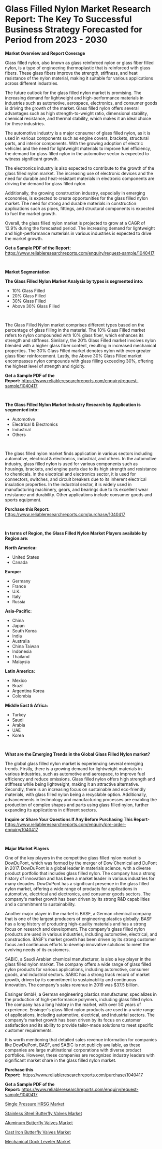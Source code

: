<p><h1>Glass Filled Nylon Market Research Report: The Key To Successful Business Strategy Forecasted for Period from 2023 - 2030</h1></p><p><strong>Market Overview and Report Coverage</strong></p>
<p><p>Glass filled nylon, also known as glass reinforced nylon or glass fiber filled nylon, is a type of engineering thermoplastic that is reinforced with glass fibers. These glass fibers improve the strength, stiffness, and heat resistance of the nylon material, making it suitable for various applications across different industries.</p><p>The future outlook for the glass filled nylon market is promising. The increasing demand for lightweight and high-performance materials in industries such as automotive, aerospace, electronics, and consumer goods is driving the growth of the market. Glass filled nylon offers several advantages such as high strength-to-weight ratio, dimensional stability, chemical resistance, and thermal stability, which makes it an ideal choice for these industries.</p><p>The automotive industry is a major consumer of glass filled nylon, as it is used in various components such as engine covers, brackets, structural parts, and interior components. With the growing adoption of electric vehicles and the need for lightweight materials to improve fuel efficiency, the demand for glass filled nylon in the automotive sector is expected to witness significant growth.</p><p>The electronics industry is also expected to contribute to the growth of the glass filled nylon market. The increasing use of electronic devices and the need for durable and heat-resistant materials in electronic components are driving the demand for glass filled nylon.</p><p>Additionally, the growing construction industry, especially in emerging economies, is expected to create opportunities for the glass filled nylon market. The need for strong and durable materials in construction applications such as pipes, fittings, and structural components is expected to fuel the market growth.</p><p>Overall, the glass filled nylon market is projected to grow at a CAGR of 13.9% during the forecasted period. The increasing demand for lightweight and high-performance materials in various industries is expected to drive the market growth.</p></p>
<p><strong>Get a Sample PDF of the Report:</strong> <a href="https://www.reliableresearchreports.com/enquiry/request-sample/1040417">https://www.reliableresearchreports.com/enquiry/request-sample/1040417</a></p>
<p>&nbsp;</p>
<p><strong>Market Segmentation</strong></p>
<p><strong>The Glass Filled Nylon Market Analysis by types is segmented into:</strong></p>
<p><ul><li>10% Glass Filled</li><li>20% Glass Filled</li><li>30% Glass Filled</li><li>Above 30% Glass Filled</li></ul></p>
<p>&nbsp;</p>
<p><p>The Glass Filled Nylon market comprises different types based on the percentage of glass filling in the material. The 10% Glass Filled market refers to nylon compounded with 10% glass fiber, which enhances its strength and stiffness. Similarly, the 20% Glass Filled market involves nylon blended with a higher glass fiber content, resulting in increased mechanical properties. The 30% Glass Filled market denotes nylon with even greater glass fiber reinforcement. Lastly, the Above 30% Glass Filled market encompasses nylon compounds with glass filling exceeding 30%, offering the highest level of strength and rigidity.</p></p>
<p><strong>Get a Sample PDF of the Report:</strong>&nbsp;<a href="https://www.reliableresearchreports.com/enquiry/request-sample/1040417">https://www.reliableresearchreports.com/enquiry/request-sample/1040417</a></p>
<p>&nbsp;</p>
<p><strong>The Glass Filled Nylon Market Industry Research by Application is segmented into:</strong></p>
<p><ul><li>Automotive</li><li>Electrical & Electronics</li><li>Industrial</li><li>Others</li></ul></p>
<p>&nbsp;</p>
<p><p>The glass filled nylon market finds application in various sectors including automotive, electrical & electronics, industrial, and others. In the automotive industry, glass filled nylon is used for various components such as housings, brackets, and engine parts due to its high strength and resistance to chemicals. In the electrical and electronics sector, it is used for connectors, switches, and circuit breakers due to its inherent electrical insulation properties. In the industrial sector, it is widely used in manufacturing machinery, gears, and bearings due to its excellent wear resistance and durability. Other applications include consumer goods and sports equipment.</p></p>
<p><strong>Purchase this Report:</strong>&nbsp; <a href="https://www.reliableresearchreports.com/purchase/1040417">https://www.reliableresearchreports.com/purchase/1040417</a></p>
<p>&nbsp;</p>
<p><strong>In terms of Region, the Glass Filled Nylon Market Players available by Region are:</strong></p>
<p>
    <p> <strong> North America: </strong>
        <ul>
            <li>United States</li>
            <li>Canada</li>
        </ul>
        </p> 
    <p> <strong> Europe: </strong>
        <ul>
            <li>Germany</li>
            <li>France</li>
            <li>U.K.</li>
            <li>Italy</li>
            <li>Russia</li>
        </ul>
        </p> 
    <p> <strong> Asia-Pacific: </strong>
        <ul>
            <li>China</li>
            <li>Japan</li>
            <li>South Korea</li>
            <li>India</li>
            <li>Australia</li>
            <li>China Taiwan</li>
            <li>Indonesia</li>
            <li>Thailand</li>
            <li>Malaysia</li>
        </ul>
        </p> 
    <p> <strong> Latin America: </strong>
        <ul>
            <li>Mexico</li>
            <li>Brazil</li>
            <li>Argentina Korea</li>
            <li>Colombia</li>
        </ul>
        </p> 
    <p> <strong> Middle East & Africa: </strong>
        <ul>
            <li>Turkey</li>
            <li>Saudi</li>
            <li>Arabia</li>
            <li>UAE</li>
            <li>Korea</li>
        </ul>
    </p>
    </p>
<p>&nbsp;</p>
<p><strong>What are the Emerging Trends in the Global Glass Filled Nylon market?</strong></p>
<p><p>The global glass filled nylon market is experiencing several emerging trends. Firstly, there is a growing demand for lightweight materials in various industries, such as automotive and aerospace, to improve fuel efficiency and reduce emissions. Glass filled nylon offers high strength and stiffness while being lightweight, making it an attractive alternative. Secondly, there is an increasing focus on sustainable and eco-friendly materials, with glass filled nylon being a recyclable option. Additionally, advancements in technology and manufacturing processes are enabling the production of complex shapes and parts using glass filled nylon, further expanding its applications in different sectors.</p></p>
<p><strong>Inquire or Share Your Questions If Any Before Purchasing This Report</strong>- <a href="https://www.reliableresearchreports.com/enquiry/pre-order-enquiry/1040417">https://www.reliableresearchreports.com/enquiry/pre-order-enquiry/1040417</a></p>
<p>&nbsp;</p>
<p><strong>Major Market Players</strong></p>
<p><p>One of the key players in the competitive glass filled nylon market is DowDuPont, which was formed by the merger of Dow Chemical and DuPont in 2017. DowDuPont is a global leader in materials science, with a diverse product portfolio that includes glass filled nylon. The company has a strong history of innovation and has been a market leader in various industries for many decades. DowDuPont has a significant presence in the glass filled nylon market, offering a wide range of products for applications in automotive, electrical and electronics, and consumer goods sectors. The company's market growth has been driven by its strong R&D capabilities and a commitment to sustainability. </p><p>Another major player in the market is BASF, a German chemical company that is one of the largest producers of engineering plastics globally. BASF has a long history of producing high-quality materials and has a strong focus on research and development. The company's glass filled nylon products are used in various industries, including automotive, electrical, and construction. BASF's market growth has been driven by its strong customer focus and continuous efforts to develop innovative solutions to meet the evolving needs of its customers.</p><p>SABIC, a Saudi Arabian chemical manufacturer, is also a key player in the glass filled nylon market. The company offers a wide range of glass filled nylon products for various applications, including automotive, consumer goods, and industrial sectors. SABIC has a strong track record of market growth, driven by its commitment to sustainability and continuous innovation. The company's sales revenue in 2019 was $37.5 billion.</p><p>Ensinger GmbH, a German engineering plastics manufacturer, specializes in the production of high-performance polymers, including glass filled nylon. The company has a long history in the market, with over 50 years of experience. Ensinger's glass filled nylon products are used in a wide range of applications, including automotive, electrical, and industrial sectors. The company's market growth has been driven by its focus on customer satisfaction and its ability to provide tailor-made solutions to meet specific customer requirements.</p><p>It is worth mentioning that detailed sales revenue information for companies like DowDuPont, BASF, and SABIC is not publicly available, as these companies are large multinational corporations with diverse product portfolios. However, these companies are recognized industry leaders with significant market share in the glass filled nylon market.</p></p>
<p><strong>Purchase this Report:</strong>&nbsp;&nbsp;<a href="https://www.reliableresearchreports.com/purchase/1040417">https://www.reliableresearchreports.com/purchase/1040417</a></p>
<p></p>
<p><strong>Get a Sample PDF of the Report:</strong>&nbsp;<a href="https://www.reliableresearchreports.com/enquiry/request-sample/1040417">https://www.reliableresearchreports.com/enquiry/request-sample/1040417</a></p>
<p><p><a href="https://medium.com/@sanjoy753352/single-pressure-hrsg-market-competitive-analysis-market-trends-and-forecast-to-2030-19c03dfdf1ac">Single Pressure HRSG Market</a></p><p><a href="https://medium.com/@nelljian7548/stainless-steel-butterfly-valves-market-trends-forecast-and-competitive-analysis-to-2030-833a6ecec159">Stainless Steel Butterfly Valves Market</a></p><p><a href="https://medium.com/@kiannoel89776554/aluminum-butterfly-valves-market-the-key-to-successful-business-strategy-forecast-till-2030-6189d23a823f">Aluminum Butterfly Valves Market</a></p><p><a href="https://medium.com/@allelee654/cast-iron-butterfly-valves-market-comprehensive-assessment-by-type-application-and-geography-34ba50b509fb">Cast Iron Butterfly Valves Market</a></p><p><a href="https://medium.com/@ziansann43365/mechanical-dock-leveler-nbsp-market-focuses-on-market-share-size-and-projected-forecast-till-2030-6afa0510f4bf">Mechanical Dock Leveler Market</a></p></p>